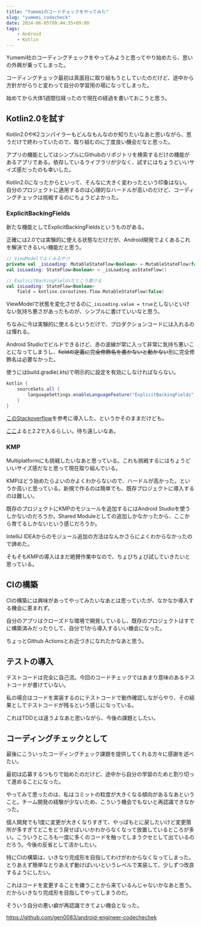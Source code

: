 ```yaml
---
title: "Yumemiのコードチェックをやってみた"
slug: "yumemi_codecheck"
date: 2024-06-05T08:44:55+09:00
tags:
    - Android
    - Kotlin
---
```


Yumemi社のコーディングチェックをやってみようと思ってやり始めたら、思いの外興が乗ってしまった。

コーディングチェック最初は真面目に取り組もうとしていたのだけど、途中から方針ががらりと変わって自分の学習用の場になってしまった。

始めてから大体1週間位経ったので現在の経過を書いておこうと思う。

<!--more-->

## Kotlin2.0を試す

Kotlin2.0やK2コンパイラーもどんなもんなのか知りたいなあと思いながら、思うだけで終わっていたので、取り組むのに丁度良い機会だなと思った。

アプリの機能としてはシンプルにGithubのリポジトリを検索するだけの機能があるアプリである。依存しているライブラリが少なく、試すにはちょうどいいサイズ感だったのも幸いした。

Kotlin2.0になったからといって、そんなに大きく変わったという印象はない。自分のプロジェクトに適用するのは心理的なハードルが高いのだけど、コーディングチェックは挑戦するのにちょうどよかった。

### ExplicitBackingFields

新たな機能としてExplicitBackingFieldsというものがある。

正確には2.0では実験的に使える状態なだけだが、Android開発でよくあるこれを解決できるいい機能だと思う。

```kotlin
// ViewModelでよくみるやつ
private val _isLoading: MutableStateFlow<Boolean> = MutableStateFlow(false)
val isLoading: StateFlow<Boolean> = _isLoading.asStateFlow()

// ExplicitBackingFieldsだとこう書ける
val isLoading: StateFlow<Boolean>
    field = kotlinx.coroutines.flow.MutableStateFlow(false)
```

ViewModelで状態を変化させるのに`_isLoading.value = true`としないといけない気持ち悪さがあったものが、シンプルに書けていいなと思う。

ちなみに今は実験的に使えるというだけで、プロダクションコードには入れるのは憚れる。

Android Studioでビルドできるけど、赤の波線が常に入って非常に気持ち悪いことになってしまうし、~~fieldの定義に完全修飾名を書かないと動かない~~別に完全修飾名は必要なかった。

使うにはbuild.gradle(.kts)で明示的に設定を有効にしなければならない。

```gradle
kotlin {
    sourceSets.all {
        languageSettings.enableLanguageFeature("ExplicitBackingFields")
    }
}
```

[このStackoverflow](https://stackoverflow.com/questions/78529749/explicit-backing-field-not-working-in-latest-kotlin-2-0-0-android)を参考に導入した、というかそのままだけども。

[ここ](https://github.com/Kotlin/KEEP/issues/278)よると2.2で入るらしい。待ち遠しいなあ。

### KMP

Multiplatformにも挑戦したいなあと思っている。これも挑戦するにはちょうどいいサイズ感だなと思って現在取り組んでいる。

KMPはどう始めたらよいのかよくわからないので、ハードルが高かった。というか高いと思っている。新規で作るのは簡単でも、既存プロジェクトに導入するのは難しい。

既存のプロジェクトにKMPのモジュールを追加するにはAndroid Studioを使うしかないのだろうか。Shared Moduleとしての追加しかなかったから、ここから育てるしかないという感じだろうか。

IntelliJ IDEAからのモジュール追加の方法はなんかさらによくわからなかったので諦めた。

そもそもKMPの導入はまだ絶賛作業中なので、ちょびちょび試していきたいと思っている。

## CIの構築

CIの構築には興味があってやってみたいなあとは思っていたが、なかなか導入する機会に恵まれず。

自分のアプリはクローズドな環境で開発しているし、既存のプロジェクトはすでに構築済みだったりして、自分で1から導入するいい機会になった。

ちょっとGithub Actionsとお近づきになれたかなあと思う。

## テストの導入

テストコードは完全に自己流。今回のコードチェックではあまり意味のあるテストコードが書けていない。

私の場合はコードを実装するのにテストコードで動作確認しながらやり、その結果としてテストコードが残るという感じになっている。

これはTDDとは違うよなあと思いながら、今後の課題としたい。

## コーディングチェックとして

最後にこういったコーディングチェック課題を提供してくれる方々に感謝を述べたい。

最初は応募するつもりで始めたのだけど、途中から自分の学習のためと割り切って進めることになった。

やってみて思ったのは、私はコミットの粒度が大きくなる傾向があるなあということ。チーム開発の経験が少ないため、こういう機会でもないと再認識できなかった。

個人開発でも1度に変更が大きくなりすぎて、やっぱもとに戻したいけど変更箇所が多すぎてどこをどう戻せばいいかわからなくなって放置しているところが多い。こういうところも一度に多くのコードを触ってしまうクセとして出ているのだろう。今後の反省として活かしたい。

特にCIの構築は、いきなり完成形を目指してわけがわからなくなってしまった。とりあえず簡単なとりあえず動けばいいというレベルで実装して、少しずつ改良するようにしたい。

これはコードを変更することを嫌うことから来ているんじゃないかなあと思う。だからいきなり完成形を目指してやってしまうのだ。

そういう自分の悪い癖が再認識できてよい機会となった。

https://github.com/gen0083/android-engineer-codechechek
